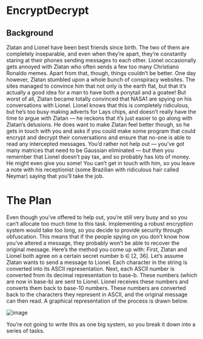 # EncryptDecrypt

## Background
Zlatan and Lionel have been best friends since birth. The two of them are completely inseparable, and even when they’re apart, they’re constantly staring at their phones sending messages
to each other. Lionel occasionally gets annoyed with Zlatan who often sends a few too many
Christiano Ronaldo memes. Apart from that, though, things couldn’t be better.
One day however, Zlatan stumbled upon a whole bunch of conspiracy websites. The sites
managed to convince him that not only is the earth flat, but that it’s actually a good idea for a
man to have both a ponytail and a goatee! But worst of all, Zlatan became totally convinced
that NASA1 are spying on his conversations with Lionel.
Lionel knows that this is completely ridiculous, but he’s too busy making adverts for Lays
chips, and doesn’t really have the time to argue with Zlatan — he reckons that it’s just easier to
go along with Zlatan’s delusions. He does want to make Zlatan feel better though, so he gets in
touch with you and asks if you could make some program that could encrypt and decrypt their
conversations and ensure that no-one is able to read any intercepted messages.
You’d rather not help out — you’ve got many matrices that need to be Gaussian eliminated —
but then you remember that Lionel doesn’t pay tax, and so probably has lots of money. He might
even give you some! You can’t get in touch with him, so you leave a note with his receptionist
(some Brazilian with ridiculous hair called Neymar) saying that you’ll take the job.
# The Plan
Even though you’ve offered to help out, you’re still very busy and so you can’t allocate too much
time to this task. Implementing a robust encryption system would take too long, so you decide
to provide security through obfuscation. This means that if the people spying on you don’t know how you’ve altered a message, they probably won’t be able to recover the original message.
Here’s the method you come up with:
First, Zlatan and Lionel both agree on a certain secret number b ∈ [2, 36]. Let’s assume
Zlatan wants to send a message to Lionel. Each character in the string is converted into its ASCII
representation. Next, each ASCII number is converted from its decimal representation to base-b.
These numbers (which are now in base-b) are sent to Lionel. Lionel receives these numbers and
converts them back to base-10 numbers. These numbers are converted back to the characters
they represent in ASCII, and the original message can then read. A graphical representation of
the process is drawn below.

![image](https://github.com/luvozulucybertech1/EncryptDecrypt/assets/160118100/65b1f1a8-3ef8-41b2-a936-5d95685cf0ce)

You’re not going to write this as one big system, so you break it down into a series of tasks.
